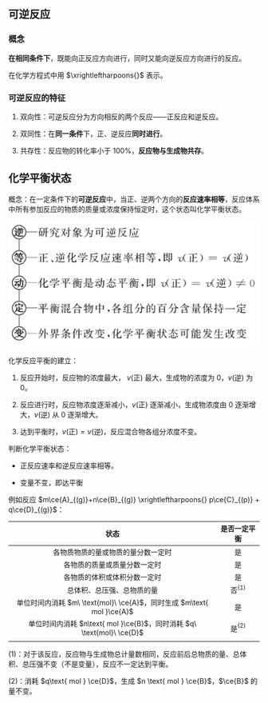 ## 可逆反应

### 概念

**在相同条件下**，既能向正反应方向进行，同时又能向逆反应方向进行的反应。

在化学方程式中用 $\xrightleftharpoons{}$ 表示。


### 可逆反应的特征

1. 双向性：可逆反应分为方向相反的两个反应——正反应和逆反应。
 
2. 双同性：在**同一条件**下，正、逆反应**同时进行**。

3. 共存性：反应物的转化率小于 $100\%$，**反应物与生成物共存**。

## 化学平衡状态

概念：在一定条件下的**可逆反应**中，当正、逆两个方向的**反应速率相等**，反应体系中所有参加反应的物质的质量或浓度保持恒定时，这个状态叫化学平衡状态。

<img alt="化学平衡-1.1" src="/09 化学平衡/images/1.1.svg"/>


化学反应平衡的建立：

1. 反应开始时，反应物的浓度最大， $v(\text{正})$ 最大，生成物的浓度为 $0$，$v(\text{逆})$ 为 $0$。

2. 反应进行时，反应物浓度逐渐减小，$v(\text{正})$ 逐渐减小，生成物浓度由 $0$ 逐渐增大，$v(\text{逆})$ 从 $0$ 逐渐增大。

3. 达到平衡时，$v(\text{正}) = v(\text{逆})$，反应混合物各组分浓度不变。

判断化学平衡状态：

- 正反应速率和逆反应速率相等。

- 变量不变，即达平衡


例如反应 $m\ce{A}_{(g)}+n\ce{B}_{(g)} \xrightleftharpoons{} p\ce{C}_{(p)} + q\ce{D}_{(g)}$：

|状态|是否**一定**平衡|
|:--:|:--:|
|各物质物质的量或物质的量分数一定时|是|
|各物质的质量或质量分数一定时|是|
|各物质的体积或体积分数一定时|是|
|总体积、总压强、总物质的量|否$^{(1)}$|
|单位时间内消耗 $m\ \text{mol}\ \ce{A}$，同时生成 $m\text{ mol }\ce{A}$|是|
|单位时间内消耗 $n\text{ mol }\ce{B}$，同时消耗 $q\ \text{mol}\ \ce{D}$|是$^{(2)}$|
|||

$(1)$：对于该反应，反应物与生成物总计量数相同，反应前后总物质的量、总体积、总压强不变（不是变量），反应不一定达到平衡。

$(2)$：消耗 $q\text{ mol } \ce{D}$，生成 $n \text{ mol } \ce{B}$，$\ce{B}$ 的量不变。 